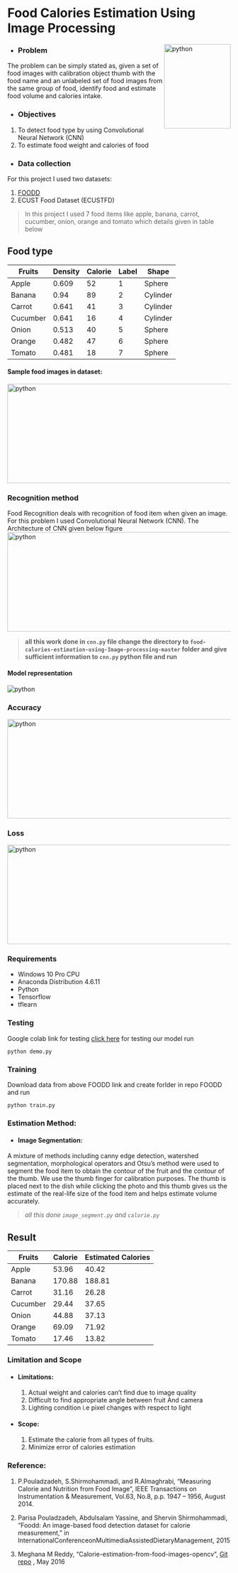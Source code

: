 
# Food Calories Estimation Using Image Processing
<img src="1.jpg" alt="python" width="150" height="190" align="right">


+ ###  Problem
 The problem can be simply stated as, given a set of food images with calibration object thumb with the food name and an unlabeled set of food images from the same group of food, identify food and estimate food volume and calories intake.
+ ### Objectives
 1.	To detect food type by using Convolutional Neural Network (CNN)
 2.	To estimate food weight and calories of food
 

+ ### Data collection
For this project I used two datasets:
1. [FOODD](https://drive.google.com/drive/folders/1rmVS_n6P1859trFxKhY7iHVywjTIRYwn?usp=sharing)
2. ECUST Food Dataset (ECUSTFD)

>In this project I used 7 food items like apple, banana, carrot, cucumber, onion, orange and tomato which details given in table below
  
  
## Food type

 | Fruits  | Density | Calorie| Label |	Shape   |
 | ------- | ------- | ------ | ----- | --------|
 | Apple   |  0.609  |   52   |   1   | Sphere  | 
 | Banana  |  0.94   |   89   |   2   | Cylinder|
 | Carrot  |  0.641  |   41   |   3   | Cylinder|
 | Cucumber|  0.641  |   16   |   4   | Cylinder|
 | Onion   |  0.513  |   40   |   5   | Sphere  |
 | Orange  |  0.482  |   47   |   6   | Sphere  |
 | Tomato  |  0.481  |   18   |   7   | Sphere  |




#### Sample food images in dataset:

<img src="2.PNG" alt="python" width="615" height="224" align="centre">


### Recognition method
Food Recognition deals with recognition of food item when given an image. For this problem I used Convolutional Neural Network (CNN). The Architecture of  CNN given below figure 
<img src="3.png" alt="python" width="615" height="224" align="centre">
> **all this work done in ```cnn.py``` file
change the directory to ```food-calories-estimation-using-Image-processing-master``` folder and give sufficient information to ```cnn.py``` python file and run**

#### Model representation
<img src="graph_run=Fruits_dectector-0.001-5conv-basic.png" alt="python" align="centre">

### Accuracy 
<img src="Accuracy_Validation.svg" alt="python" width="615" height="224" align="centre">

### Loss
<img src="Loss_Validation.svg" alt="python" width="615" height="224" align="centre">





### Requirements
+ Windows 10 Pro CPU 
+ Anaconda Distribution 4.6.11
+ Python
+ Tensorflow 
+ tflearn


### Testing
Google colab link for testing [click here](https://colab.research.google.com/drive/1dRVXXVfX5vQ0Re1kW_yX4zwJBNzSezoa?usp=sharing)
for testing our model run
```
python demo.py
```

### Training
Download data from above FOODD link and create forlder in repo FOODD and run
```
python train.py
```

### Estimation Method:
+ #### Image Segmentation:
A mixture of methods including canny edge detection, watershed segmentation, morphological operators and Otsu’s method were used to segment the food item to obtain the contour of the fruit and the contour of the thumb. We use the thumb finger for calibration purposes. The thumb is placed next to the dish while clicking the photo and this thumb gives us the estimate of the real-life size of the food item and helps estimate volume accurately.
> *all this done ```image_segment.py``` and ```calorie.py```*



## Result

 | Fruits  | Calorie | Estimated Calories|
 | ------- | ------- | -----------------| 
 | Apple   |  53.96  |   40.42          |
 | Banana  |  170.88 |   188.81         |  
 | Carrot  |  31.16  |   26.28          |
 | Cucumber|  29.44  |   37.65          |
 | Onion   |  44.88  |   37.13          |  
 | Orange  |  69.09  |   71.92          |
 | Tomato  |  17.46  |   13.82          |


### Limitation and Scope
+ #### Limitations:
    1.	Actual weight and calories can’t find due to image quality
    2.	Difficult to find appropriate angle between fruit And camera
    3. Lighting condition i.e pixel changes with respect to light
    
+ #### Scope:
    1.	Estimate the calorie from all types of fruits.
    2.	Minimize error of calories estimation
    
### Reference:
   1. P.Pouladzadeh, S.Shirmohammadi, and R.Almaghrabi, “Measuring Calorie and Nutrition from Food Image”, IEEE Transactions on Instrumentation & Measurement, Vol.63, No.8, p.p. 1947 – 1956, August 2014.

   2. Parisa Pouladzadeh, Abdulsalam Yassine, and Shervin Shirmohammadi, “Foodd: An image-based food detection dataset for calorie measurement,” in InternationalConferenceonMultimediaAssistedDietaryManagement, 2015

   3. Meghana M Reddy, “Calorie-estimation-from-food-images-opencv”, [Git repo](https://github.com/meghanamreddy/Calorie-estimation-from-food-images-OpenCV) , May 2016





